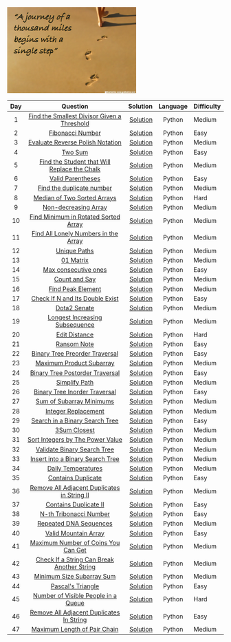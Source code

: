 <img src= https://github.com/Oyebamiji-Micheal/100-Days-of-LeetCode/blob/main/LeetCodes/images/A%20thousand%20mile%20Journey.png height="200" width="300" >

|Day |                          Question            |      Solution            | Language    | Difficulty|
|:----:|:------------------------------------------:  | ----------------------:  |:-----------:|:------------|
|1     |[Find the Smallest Divisor Given a Threshold](https://leetcode.com/problems/find-the-smallest-divisor-given-a-threshold/)   | [Solution](https://github.com/Oyebamiji-Micheal/100-Days-of-LeetCode/blob/main/LeetCodes/Solutions/Find%20the%20Smallest%20Divisor%20Given%20a%20Threshold.md) | Python | Medium |
|2     |[Fibonacci Number](https://leetcode.com/problems/fibonacci-number/)  | [Solution](https://github.com/Oyebamiji-Micheal/100-Days-of-LeetCode/blob/main/LeetCodes/Solutions/Fibonacci%20Number.md) | Python | Easy |
|3      |[Evaluate Reverse Polish Notation](https://leetcode.com/problems/evaluate-reverse-polish-notation/)  | [Solution](https://github.com/Oyebamiji-Micheal/100-Days-of-LeetCode/blob/main/LeetCodes/Solutions/Evaluate%20Reverse%20Polish%20Notation.md) | Python  | Medium |
|4      |[Two Sum](https://leetcode.com/problems/two-sum/)  |[Solution](https://github.com/Oyebamiji-Micheal/100-Days-of-LeetCode/blob/main/LeetCodes/Solutions/Two%20Sum.md) | Python  | Easy  |
|5      | [Find the Student that Will Replace the Chalk](https://leetcode.com/problems/find-the-student-that-will-replace-the-chalk/) | [Solution](https://github.com/Oyebamiji-Micheal/100-Days-of-LeetCode/blob/main/LeetCodes/Solutions/Find%20the%20Student%20that%20Will%20Replace%20the%20Chalk.md) | Python  | Medium  |
|6      | [Valid Parentheses](https://leetcode.com/problems/valid-parentheses/)  | [Solution](https://github.com/Oyebamiji-Micheal/100-Days-of-LeetCode/blob/main/LeetCodes/Solutions/Valid%20Parentheses.md)  | Python  | Easy  |
|7      | [Find the duplicate number](https://leetcode.com/problems/find-the-duplicate-number/) | [Solution](https://github.com/Oyebamiji-Micheal/100-Days-of-LeetCode/blob/main/LeetCodes/Solutions/Find%20duplicate.md)  | Python  | Medium  |
|8      | [Median of Two Sorted Arrays](https://leetcode.com/problems/median-of-two-sorted-arrays/) | [Solution](https://github.com/Oyebamiji-Micheal/100-Days-of-LeetCode/blob/main/LeetCodes/Solutions/Median%20of%20Two%20Sorted%20Arrays.md)  | Python  | Hard  |
|9      | [Non-decreasing Array](https://leetcode.com/problems/non-decreasing-array/)  | [Solution](https://github.com/Oyebamiji-Micheal/100-Days-of-LeetCode/blob/main/LeetCodes/Solutions/Non-decreasing%20Array.md) | Python  | Medium  |
|10     | [Find Minimum in Rotated Sorted Array](https://leetcode.com/problems/find-minimum-in-rotated-sorted-array/) | [Solution](https://github.com/Oyebamiji-Micheal/100-Days-of-LeetCode/blob/main/LeetCodes/Solutions/Find%20Minimum%20in%20Rotated%20Sorted%20Array.md) | Python  | Medium
|11       | [Find All Lonely Numbers in the Array](https://leetcode.com/problems/find-all-lonely-numbers-in-the-array/)  | [Solution](https://github.com/Oyebamiji-Micheal/100-Days-of-LeetCode/blob/main/LeetCodes/Solutions/Find%20All%20Lonely%20Numbers%20in%20the%20Array.md) | Python  | Medium
|12       | [Unique Paths](https://leetcode.com/problems/unique-paths/)  | [Solution](https://github.com/Oyebamiji-Micheal/100-Days-of-LeetCode/blob/main/LeetCodes/Solutions/Unique%20Paths.md) | Python  | Medium
|13       | [01 Matrix](https://leetcode.com/problems/01-matrix/) | [Solution](https://github.com/Oyebamiji-Micheal/100-Days-of-LeetCode/blob/main/LeetCodes/Solutions/01%20Matrix.md)  | Python  | Medium
|14       | [Max consecutive ones](https://leetcode.com/problems/max-consecutive-ones/)  | [Solution](https://github.com/Oyebamiji-Micheal/100-Days-of-LeetCode/blob/main/LeetCodes/Solutions/Max%20consecutive%20ones.md)   | Python   |  Easy
|15       | [Count and Say](https://leetcode.com/problems/count-and-say/) | [Solution](https://github.com/Oyebamiji-Micheal/100-Days-of-LeetCode/blob/main/LeetCodes/Solutions/Count%20and%20Say.md)  | Python  | Medium  |
|16       | [Find Peak Element](https://leetcode.com/problems/find-peak-element/) | [Solution](https://github.com/Oyebamiji-Micheal/100-Days-of-LeetCode/blob/main/LeetCodes/Solutions/Find%20Peak%20Element.md)  | Python  | Medium  |
|17       | [Check If N and Its Double Exist](https://leetcode.com/problems/check-if-n-and-its-double-exist/) | [Solution](https://github.com/Oyebamiji-Micheal/100-Days-of-LeetCode/blob/main/LeetCodes/Solutions/Check%20If%20N%20and%20Its%20Double%20Exist.md)  | Python  | Easy  |
|18       | [Dota2 Senate](https://leetcode.com/problems/dota2-senate/)   | [Solution](https://github.com/Oyebamiji-Micheal/100-Days-of-LeetCode/blob/main/LeetCodes/Solutions/Dota2%20Senate.md)  |  Python  | Medium  |
|19       | [Longest Increasing Subsequence](https://leetcode.com/problems/longest-increasing-subsequence/)  | [Solution](https://github.com/Oyebamiji-Micheal/100-Days-of-LeetCode/blob/main/LeetCodes/Solutions/Longest%20Increasing%20Subsequence.md) | Python  | Medium  |
|20       | [Edit Distance](https://leetcode.com/problems/edit-distance/)   |   [Solution](https://github.com/Oyebamiji-Micheal/100-Days-of-LeetCode/blob/main/LeetCodes/Solutions/Edit%20Distance.md)   |  Python    | Hard  |
|21       | [Ransom Note](https://leetcode.com/problems/ransom-note/) | [Solution](https://github.com/Oyebamiji-Micheal/100-Days-of-LeetCode/blob/main/LeetCodes/Solutions/Ransom%20Note.md)   |  Python  | Easy
|22       | [Binary Tree Preorder Traversal](https://leetcode.com/problems/binary-tree-preorder-traversal/) | [Solution](https://github.com/Oyebamiji-Micheal/100-Days-of-LeetCode/blob/main/LeetCodes/Solutions/Binary%20Tree%20Preorder%20Traversal.md)  | Python  | Easy
|23       | [Maximum Product Subarray](https://leetcode.com/problems/maximum-product-subarray/) | [Solution](https://github.com/Oyebamiji-Micheal/100-Days-of-LeetCode/blob/main/LeetCodes/Solutions/Maximum%20Product%20Subarray.md) | Python  | Medium  |
|24       | [Binary Tree Postorder Traversal](https://leetcode.com/problems/binary-tree-postorder-traversal/)   | [Solution](https://github.com/Oyebamiji-Micheal/100-Days-of-LeetCode/blob/main/LeetCodes/Solutions/Binary%20Tree%20Postorder%20Traversal.md)  | Python  | Easy  |
|25       | [Simplify Path](https://leetcode.com/problems/simplify-path/) | [Solution](https://github.com/Oyebamiji-Micheal/100-Days-of-LeetCode/blob/main/LeetCodes/Solutions/Simplify%20Path.md)  | Python  | Medium  |
|26       | [Binary Tree Inorder Traversal](https://leetcode.com/problems/binary-tree-inorder-traversal/) | [Solution](https://github.com/Oyebamiji-Micheal/100-Days-of-LeetCode/blob/main/LeetCodes/Solutions/Binary%20Tree%20Inorder%20Traversal.md)  | Python  | Easy  |
|27       | [Sum of Subarray Minimums](https://leetcode.com/problems/sum-of-subarray-minimums/)   | [Solution](https://github.com/Oyebamiji-Micheal/100-Days-of-LeetCode/blob/main/LeetCodes/Solutions/Sum%20of%20Subarray%20Minimums.md)   | Python  | Medium
|28 | [Integer Replacement](https://leetcode.com/problems/integer-replacement/) | [Solution](https://github.com/Oyebamiji-Micheal/100-Days-of-LeetCode/blob/main/LeetCodes/Solutions/Integer%20Replacement.md) | Python | Medium |
|29       | [Search in a Binary Search Tree](https://leetcode.com/problems/search-in-a-binary-search-tree/)   | [Solution](https://github.com/Oyebamiji-Micheal/100-Days-of-LeetCode/blob/main/LeetCodes/Solutions/Search%20in%20a%20Binary%20Search%20Tree.md)  | Python  | Easy
|30       | [3Sum Closest](https://leetcode.com/problems/3sum-closest/)   | [Solution](https://github.com/Oyebamiji-Micheal/100-Days-of-LeetCode/blob/main/LeetCodes/Solutions/3Sum%20Closest.md)  | Python  | Medium
|31       | [Sort Integers by The Power Value](https://leetcode.com/problems/sort-integers-by-the-power-value/)   | [Solution](https://github.com/Oyebamiji-Micheal/100-Days-of-LeetCode/blob/main/LeetCodes/Solutions/Sort%20Integers%20by%20The%20Power%20Value.md)   | Python  | Medium
|32       | [Validate Binary Search Tree](https://leetcode.com/problems/validate-binary-search-tree/) |  [Solution](https://github.com/Oyebamiji-Micheal/100-Days-of-LeetCode/blob/main/LeetCodes/Solutions/Validate%20Binary%20Search%20Tree.md)  | Python   |  Medium  |
|33       | [Insert into a Binary Search Tree](https://leetcode.com/problems/insert-into-a-binary-search-tree/)   | [Solution](https://github.com/Oyebamiji-Micheal/100-Days-of-LeetCode/blob/main/LeetCodes/Solutions/Insert%20into%20a%20Binary%20Search%20Tree.md)   | Python  | Medium  |
|34       | [Daily Temperatures](https://leetcode.com/problems/daily-temperatures/)   | [Solution](https://github.com/Oyebamiji-Micheal/100-Days-of-LeetCode/blob/main/LeetCodes/Solutions/Daily%20Temperatures.md) | Python  | Medium  |
|35       | [Contains Duplicate](https://leetcode.com/problems/contains-duplicate/)   | [Solution](https://github.com/Oyebamiji-Micheal/100-Days-of-LeetCode/blob/main/LeetCodes/Solutions/Contains%20Duplicate.md) | Python  | Easy  |
|36       | [Remove All Adjacent Duplicates in String II](https://leetcode.com/problems/remove-all-adjacent-duplicates-in-string-ii/)   | [Solution](https://github.com/Oyebamiji-Micheal/100-Days-of-LeetCode/blob/main/LeetCodes/Solutions/Remove%20All%20Adjacent%20Duplicates%20in%20String%20II.md) |  Python  | Medium  |
|37       | [Contains Duplicate II](https://leetcode.com/problems/contains-duplicate-ii/) | [Solution](https://github.com/Oyebamiji-Micheal/100-Days-of-LeetCode/blob/main/LeetCodes/Solutions/Contains%20Duplicate%20II.md)  | Python  | Easy
|38       | [N-th Tribonacci Number](https://leetcode.com/problems/n-th-tribonacci-number/) | [Solution](https://github.com/Oyebamiji-Micheal/100-Days-of-LeetCode/blob/main/LeetCodes/Solutions/N-th%20Tribonacci%20Number.md) | Python  | Easy
|39       | [Repeated DNA Sequences](https://leetcode.com/problems/repeated-dna-sequences/)  |  [Solution](https://github.com/Oyebamiji-Micheal/100-Days-of-LeetCode/blob/main/LeetCodes/Solutions/Repeated%20DNA%20Sequences.md)    | Python  | Medium
|40       | [Valid Mountain Array](https://leetcode.com/problems/valid-mountain-array/) | [Solution](https://github.com/Oyebamiji-Micheal/100-Days-of-LeetCode/blob/main/LeetCodes/Solutions/Valid%20Mountain%20Array.md)  | Python  | Easy
|41       | [Maximum Number of Coins You Can Get](https://leetcode.com/problems/maximum-number-of-coins-you-can-get/) | [Solution](https://github.com/Oyebamiji-Micheal/100-Days-of-LeetCode/blob/main/LeetCodes/Solutions/Maximum%20Number%20of%20Coins%20You%20Can%20Get.md)  | Python  | Medium  |
|42       | [Check If a String Can Break Another String](https://leetcode.com/problems/check-if-a-string-can-break-another-string/) | [Solution](https://github.com/Oyebamiji-Micheal/100-Days-of-LeetCode/blob/main/LeetCodes/Solutions/Check%20If%20a%20String%20Can%20Break%20Another%20String.md) | Python  | Medium
|43       | [Minimum Size Subarray Sum](https://leetcode.com/problems/minimum-size-subarray-sum/)   | [Solution](https://github.com/Oyebamiji-Micheal/100-Days-of-LeetCode/blob/main/LeetCodes/Solutions/Minimum%20Size%20Subarray%20Sum.md)  | Python  | Medium  |
|44       | [Pascal's Triangle](https://leetcode.com/problems/pascals-triangle/)   | [Solution](https://github.com/Oyebamiji-Micheal/100-Days-of-LeetCode/blob/main/LeetCodes/Solutions/Pascal's%20Triangle.md)    | Python    | Easy
|45       | [Number of Visible People in a Queue](https://leetcode.com/problems/number-of-visible-people-in-a-queue/) | [Solution](https://github.com/Oyebamiji-Micheal/100-Days-of-LeetCode/blob/main/LeetCodes/Solutions/Number%20of%20Visible%20People%20in%20a%20Queue.md)  | Python  | Hard  |
|46       | [Remove All Adjacent Duplicates In String](https://leetcode.com/problems/remove-all-adjacent-duplicates-in-string/)   | [Solution](https://github.com/Oyebamiji-Micheal/100-Days-of-LeetCode/blob/main/LeetCodes/Solutions/Remove%20All%20Adjacent%20Duplicates%20In%20String.md)   | Python    | Easy  
|47 | [Maximum Length of Pair Chain](https://leetcode.com/problems/maximum-length-of-pair-chain/description/) | [Solution](https://github.com/Oyebamiji-Micheal/100-Days-of-LeetCode/blob/main/LeetCodes/Solutions/Maximum%20Length%20of%20Pair%20Chain.md) | Python | Medium 
